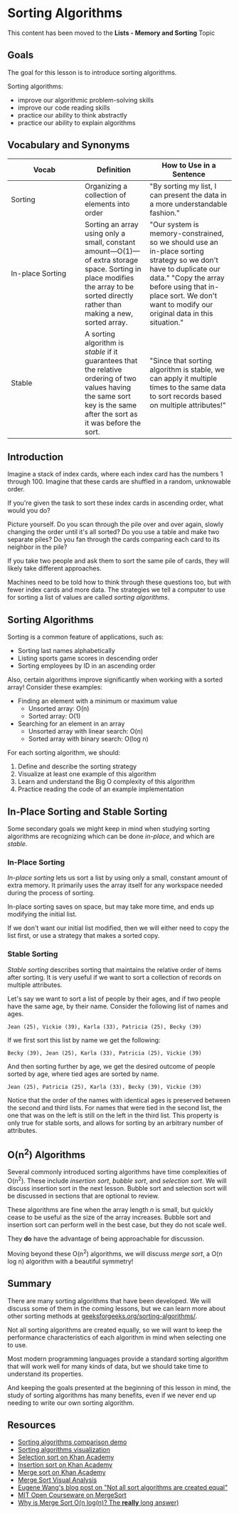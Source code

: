 # Sorting Algorithms

This content has been moved to the **Lists - Memory and Sorting** Topic

## Goals

The goal for this lesson is to introduce sorting algorithms.

Sorting algorithms:

- improve our algorithmic problem-solving skills
- improve our code reading skills
- practice our ability to think abstractly
- practice our ability to explain algorithms

## Vocabulary and Synonyms

| <div style="min-width:150px;">Vocab</div> | Definition                                                                                                                                                                          | How to Use in a Sentence                                                                                                                                                                                                                 |
| ----------------------------------------- | ----------------------------------------------------------------------------------------------------------------------------------------------------------------------------------- | ---------------------------------------------------------------------------------------------------------------------------------------------------------------------------------------------------------------------------------------- |
| Sorting                                   | Organizing a collection of elements into order                                                                                                                                      | "By sorting my list, I can present the data in a more understandable fashion."                                                                                                                                                           |
| In-place Sorting                          | Sorting an array using only a small, constant amount—O(1)—of extra storage space. Sorting in place modifies the array to be sorted directly rather than making a new, sorted array. | "Our system is memory-constrained, so we should use an in-place sorting strategy so we don't have to duplicate our data." "Copy the array before using that in-place sort. We don't want to modify our original data in this situation." |
| Stable                                    | A sorting algorithm is _stable_ if it guarantees that the relative ordering of two values having the same sort key is the same after the sort as it was before the sort.            | "Since that sorting algorithm is stable, we can apply it multiple times to the same data to sort records based on multiple attributes!"                                                                                                  |

## Introduction

Imagine a stack of index cards, where each index card has the numbers 1 through 100. Imagine that these cards are shuffled in a random, unknowable order.

If you're given the task to sort these index cards in ascending order, what would you do?

Picture yourself. Do you scan through the pile over and over again, slowly changing the order until it's all sorted? Do you use a table and make two separate piles? Do you fan through the cards comparing each card to its neighbor in the pile?

If you take two people and ask them to sort the same pile of cards, they will likely take different approaches.

Machines need to be told how to think through these questions too, but with fewer index cards and more data. The strategies we tell a computer to use for sorting a list of values are called _sorting algorithms_.

## Sorting Algorithms

Sorting is a common feature of applications, such as:

- Sorting last names alphabetically
- Listing sports game scores in descending order
- Sorting employees by ID in an ascending order

Also, certain algorithms improve significantly when working with a sorted array! Consider these examples:

- Finding an element with a minimum or maximum value
  - Unsorted array: O(n)
  - Sorted array: O(1)
- Searching for an element in an array
  - Unsorted array with linear search: O(n)
  - Sorted array with binary search: O(log n)

For each sorting algorithm, we should:

1. Define and describe the sorting strategy
1. Visualize at least one example of this algorithm
1. Learn and understand the Big O complexity of this algorithm
1. Practice reading the code of an example implementation

## In-Place Sorting and Stable Sorting

Some secondary goals we might keep in mind when studying sorting algorithms are recognizing which can be done _in-place_, and which are _stable_.

### In-Place Sorting

_In-place sorting_ lets us sort a list by using only a small, constant amount of extra memory. It primarily uses the array itself for any workspace needed during the process of sorting.

In-place sorting saves on space, but may take more time, and ends up modifying the initial list.

If we don't want our initial list modified, then we will either need to copy the list first, or use a strategy that makes a sorted copy.

### Stable Sorting

_Stable sorting_ describes sorting that maintains the relative order of items after sorting. It is very useful if we want to sort a collection of records on multiple attributes.

Let's say we want to sort a list of people by their ages, and if two people have the same age, by their name. Consider the following list of names and ages.

```
Jean (25), Vickie (39), Karla (33), Patricia (25), Becky (39)
```

If we first sort this list by name we get the following:

```
Becky (39), Jean (25), Karla (33), Patricia (25), Vickie (39)
```

And then sorting further by age, we get the desired outcome of people sorted by age, where tied ages are sorted by name.

```
Jean (25), Patricia (25), Karla (33), Becky (39), Vickie (39)
```

Notice that the order of the names with identical ages is preserved between the second and third lists. For names that were tied in the second list, the one that was on the left is still on the left in the third list. This property is only true for stable sorts, and allows for sorting by an arbitrary number of attributes.

## O(n<sup>2</sup>) Algorithms

Several commonly introduced sorting algorithms have time complexities of O(n<sup>2</sup>). These include _insertion sort_, _bubble sort_, and _selection sort_. We will discuss insertion sort in the next lesson. Bubble sort and selection sort will be discussed in sections that are optional to review.

These algorithms are fine when the array length _n_ is small, but quickly cease to be useful as the size of the array increases. Bubble sort and insertion sort can perform well in the best case, but they do not scale well.

They **do** have the advantage of being approachable for discussion.

Moving beyond these O(n<sup>2</sup>) algorithms, we will discuss _merge sort_, a O(n log n) algorithm with a beautiful symmetry!

## Summary

There are many sorting algorithms that have been developed. We will discuss some of them in the coming lessons, but we can learn more about other sorting methods at [geeksforgeeks.org/sorting-algorithms/](http://www.geeksforgeeks.org/sorting-algorithms/).

Not all sorting algorithms are created equally, so we will want to keep the performance characteristics of each algorithm in mind when selecting one to use.

Most modern programming languages provide a standard sorting algorithm that will work well for many kinds of data, but we should take time to understand its properties.

And keeping the goals presented at the beginning of this lesson in mind, the study of sorting algorithms has many benefits, even if we never end up needing to write our own sorting algorithm.

## Resources

- [Sorting algorithms comparison demo](https://www.youtube.com/watch?v=ZZuD6iUe3Pc)
- [Sorting algorithms visualization](https://www.cs.usfca.edu/~galles/visualization/ComparisonSort.html)
- [Selection sort on Khan Academy](https://www.khanacademy.org/computing/computer-science/algorithms/sorting-algorithms/a/sorting)
- [Insertion sort on Khan Academy](https://www.khanacademy.org/computing/computer-science/algorithms/insertion-sort/a/insertion-sort)
- [Merge sort on Khan Academy](https://www.khanacademy.org/computing/computer-science/algorithms/merge-sort/a/divide-and-conquer-algorithms)
- [Merge Sort Visual Analysis](https://www.youtube.com/watch?v=w4LRRn7GgqU)
- [Eugene Wang's blog post on "Not all sort algorithms are created equal"](http://eewang.github.io/blog/2013/04/22/sort-algorithms/)
- [MIT Open Courseware on MergeSort](https://www.youtube.com/watch?v=g1AwUYauqgg)
- [Why is Merge Sort O(n log(n)? The **really** long answer)](https://www.youtube.com/watch?v=alJswNJ4P3U)
